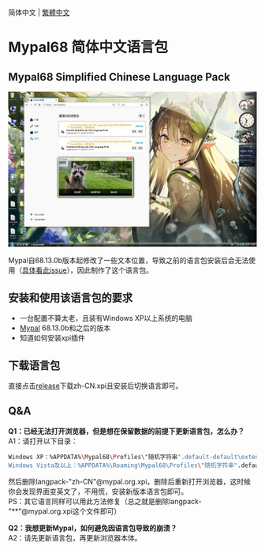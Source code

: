 简体中文 | [繁體中文](./README.zh-TW.md)

# Mypal68 简体中文语言包

## Mypal68 Simplified Chinese Language Pack

[![preview_zh-CN(Pixiv id:108396628)](./helpbook/preview_zh-CN.JPG)](https://www.pixiv.net/artworks/108396628)

Mypal自68.13.0b版本起修改了一些文本位置，导致之前的语言包安装后会无法使用（[具体看此issue](https://github.com/Feodor2/Mypal68/issues/203)），因此制作了这个语言包。

## 安装和使用该语言包的要求
* 一台配置不算太老，且装有Windows XP以上系统的电脑
* [Mypal](https://github.com/Feodor2/Mypal68/releases/latest) 68.13.0b和之后的版本
* 知道如何安装xpi插件

## 下载语言包
直接点击[release](https://github.com/shawnpxtl/Mypal68-chinese-xpi/releases/latest)下载zh-CN.xpi且安装后切换语言即可。

## Q&A
**Q1：已经无法打开浏览器，但是想在保留数据的前提下更新语言包，怎么办？**  
A1：请打开以下目录：
   ```bash
   Windows XP：%APPDATA%\Mypal68\Profiles\"随机字符串".default-default\extensions
   Windows Vista及以上：%APPDATA%\Roaming\Mypal68\Profiles\"随机字符串".default-default\extensions
   ```
然后删除langpack-"zh-CN"@mypal.org.xpi，删除后重新打开浏览器，这时候你会发现界面变英文了，不用慌，安装新版本语言包即可。  
PS：其它语言同样可以用此方法修复（总之就是删除langpack-"**"@mypal.org.xpi这个文件即可）

**Q2：我想更新Mypal，如何避免因语言包导致的崩溃？**  
A2：请先更新语言包，再更新浏览器本体。
